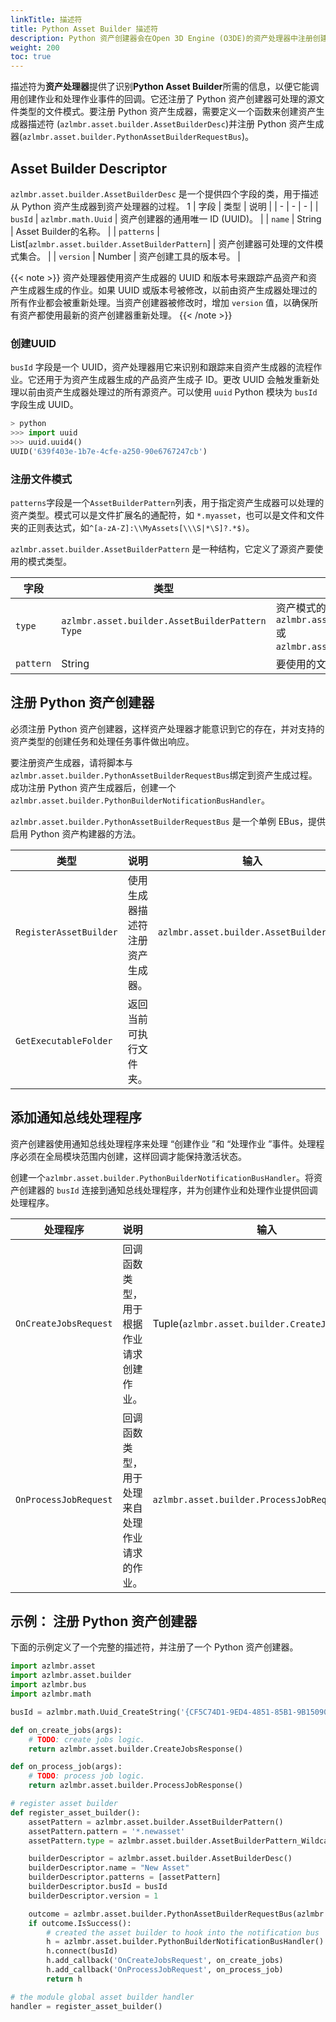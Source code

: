 ```yaml
---
linkTitle: 描述符
title: Python Asset Builder 描述符
description: Python 资产创建器会在Open 3D Engine (O3DE)的资产处理器中注册创建器。
weight: 200
toc: true
---
```


描述符为**资产处理器**提供了识别**Python Asset Builder**所需的信息，以便它能调用创建作业和处理作业事件的回调。它还注册了 Python 资产创建器可处理的源文件类型的文件模式。要注册 Python 资产生成器，需要定义一个函数来创建资产生成器描述符 (`azlmbr.asset.builder.AssetBuilderDesc`)并注册 Python 资产生成器(`azlmbr.asset.builder.PythonAssetBuilderRequestBus`)。

## Asset Builder Descriptor

`azlmbr.asset.builder.AssetBuilderDesc` 是一个提供四个字段的类，用于描述从 Python 资产生成器到资产处理器的过程。
1
| 字段 | 类型 | 说明 |
| - | - | - |
| `busId` | `azlmbr.math.Uuid` | 资产创建器的通用唯一 ID (UUID)。 |
| `name` | String | Asset Builder的名称。 |
| `patterns` | List[`azlmbr.asset.builder.AssetBuilderPattern`] | 资产创建器可处理的文件模式集合。 |
| `version` | Number | 资产创建工具的版本号。 |

{{< note >}}
资产处理器使用资产生成器的 UUID 和版本号来跟踪产品资产和资产生成器生成的作业。如果 UUID 或版本号被修改，以前由资产生成器处理过的所有作业都会被重新处理。当资产创建器被修改时，增加 `version` 值，以确保所有资产都使用最新的资产创建器重新处理。
{{< /note >}}

### 创建UUID

`busId` 字段是一个 UUID，资产处理器用它来识别和跟踪来自资产生成器的流程作业。它还用于为资产生成器生成的产品资产生成子 ID。更改 UUID 会触发重新处理以前由资产生成器处理过的所有源资产。可以使用 `uuid` Python 模块为 `busId` 字段生成 UUID。

```python
> python
>>> import uuid
>>> uuid.uuid4()
UUID('639f403e-1b7e-4cfe-a250-90e6767247cb')
```

### 注册文件模式

`patterns`字段是一个`AssetBuilderPattern`列表，用于指定资产生成器可以处理的资产类型。模式可以是文件扩展名的通配符，如 `*.myasset`，也可以是文件和文件夹的正则表达式，如`^[a-zA-Z]:\\MyAssets[\\\S|*\S]?.*$)`。

`azlmbr.asset.builder.AssetBuilderPattern` 是一种结构，它定义了源资产要使用的模式类型。

| 字段 | 类型 | 说明 |
| - | - | - |
| `type` | `azlmbr.asset.builder.AssetBuilderPattern Type` | 资产模式的类型： `azlmbr.asset.builder.AssetBuilderPattern_Wildcard` 或 `azlmbr.asset.builder.AssetBuilderPattern_Regex`. |
| `pattern` | String | 要使用的文件路径模式。 |

## 注册 Python 资产创建器

必须注册 Python 资产创建器，这样资产处理器才能意识到它的存在，并对支持的资产类型的创建任务和处理任务事件做出响应。

要注册资产生成器，请将脚本与`azlmbr.asset.builder.PythonAssetBuilderRequestBus`绑定到资产生成过程。成功注册 Python 资产生成器后，创建一个`azlmbr.asset.builder.PythonBuilderNotificationBusHandler`。

`azlmbr.asset.builder.PythonAssetBuilderRequestBus` 是一个单例 EBus，提供启用 Python 资产构建器的方法。

| 类型 | 说明 | 输入 | 输出 |
| - | - | - | - |
| `RegisterAssetBuilder` | 使用生成器描述符注册资产生成器。 | `azlmbr.asset.builder.AssetBuilderDesc` | `Outcome_bool` |
| `GetExecutableFolder` | 返回当前可执行文件夹。 |  | `Outcome_string` |

## 添加通知总线处理程序

资产创建器使用通知总线处理程序来处理 “创建作业 ”和 “处理作业 ”事件。处理程序必须在全局模块范围内创建，这样回调才能保持激活状态。

创建一个`azlmbr.asset.builder.PythonBuilderNotificationBusHandler`。将资产创建器的 `busId` 连接到通知总线处理程序，并为创建作业和处理作业提供回调处理程序。

| 处理程序 | 说明 | 输入 | 输出 |
| - | - | - | - |
| `OnCreateJobsRequest` | 回调函数类型，用于根据作业请求创建作业。 | Tuple(`azlmbr.asset.builder.CreateJobsRequest`) | `azlmbr.asset.builder.CreateJobsResponse` |
| `OnProcessJobRequest` | 回调函数类型，用于处理来自处理作业请求的作业。 | `azlmbr.asset.builder.ProcessJobRequest` | `azlmbr.asset.builder.ProcessJobResponse` |

## 示例： 注册 Python 资产创建器

下面的示例定义了一个完整的描述符，并注册了一个 Python 资产创建器。

```python
import azlmbr.asset
import azlmbr.asset.builder
import azlmbr.bus
import azlmbr.math

busId = azlmbr.math.Uuid_CreateString('{CF5C74D1-9ED4-4851-85B1-9B15090DBEC7}', 0)

def on_create_jobs(args):
    # TODO: create jobs logic.
    return azlmbr.asset.builder.CreateJobsResponse()

def on_process_job(args):
    # TODO: process job logic.
    return azlmbr.asset.builder.ProcessJobResponse()

# register asset builder
def register_asset_builder():
    assetPattern = azlmbr.asset.builder.AssetBuilderPattern()
    assetPattern.pattern = '*.newasset'
    assetPattern.type = azlmbr.asset.builder.AssetBuilderPattern_Wildcard

    builderDescriptor = azlmbr.asset.builder.AssetBuilderDesc()
    builderDescriptor.name = "New Asset"
    builderDescriptor.patterns = [assetPattern]
    builderDescriptor.busId = busId
    builderDescriptor.version = 1

    outcome = azlmbr.asset.builder.PythonAssetBuilderRequestBus(azlmbr.bus.Broadcast, 'RegisterAssetBuilder', builderDescriptor)
    if outcome.IsSuccess():
        # created the asset builder to hook into the notification bus
        h = azlmbr.asset.builder.PythonBuilderNotificationBusHandler()
        h.connect(busId)
        h.add_callback('OnCreateJobsRequest', on_create_jobs)
        h.add_callback('OnProcessJobRequest', on_process_job)
        return h

# the module global asset builder handler
handler = register_asset_builder()
```
